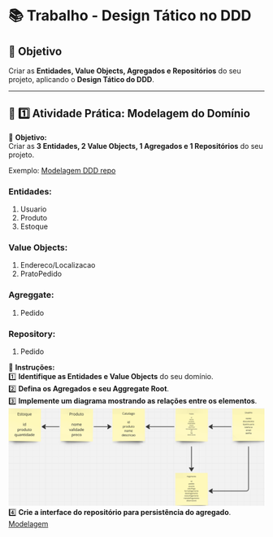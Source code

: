 # 📚 Trabalho - Design Tático no DDD

## 📌 Objetivo
Criar as **Entidades, Value Objects, Agregados e Repositórios** do seu projeto, aplicando o **Design Tático do DDD**.

---

## **📝 1️⃣ Atividade Prática: Modelagem do Domínio**

📌 **Objetivo:**  
Criar as **3 Entidades, 2 Value Objects, 1 Agregados e 1 Repositórios** do seu projeto.  

Exemplo: [Modelagem DDD repo](https://github.com/ProfThiagoVicco/ModelagemDDD)

### Entidades:
1. Usuario
2. Produto
3. Estoque

### Value Objects:
1. Endereco/Localizacao
2. PratoPedido

### Agreggate:
1. Pedido

### Repository:
1. Pedido

📌 **Instruções:**  
1️⃣ **Identifique as Entidades e Value Objects** do seu domínio.  
2️⃣ **Defina os Agregados e seu Aggregate Root**.  
3️⃣ **Implemente um diagrama mostrando as relações entre os elementos**.
![Diagrama](./diagrama.png)
4️⃣ **Crie a interface do repositório para persistência do agregado**.  
[Modelagem](./modelagem.ts)